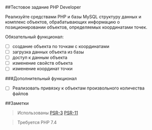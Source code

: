 ##Тестовое задание PHP Developer

Реализуйте средствами PHP и базы MySQL структуру данных и комплекс объектов, 
обрабатывающих информацию о позиционировании объектов, 
определяемых координатами точек. 

Обязательный функционал:

- [ ] создание объекта по точкам с координатами
- [ ] загрузка данных объекта из базы
- [ ] доступ к данным объекта
- [ ] изменение свойств объекта
- [ ] изменение координат точки
    
###Дополнительный функционал
- [ ] Реализовать привязку к объектам произвольного количества файлов


##Заметки
>Использованы [PSR-3](https://www.php-fig.org/psr/psr-3/) [PSR-11](https://www.php-fig.org/psr/psr-11/)

>Требуется PHP 7.4 